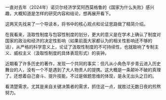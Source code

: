


一直对去年（2024年）诺贝尔经济学奖阿西莫格鲁的《国家为什么失败》感兴趣，大概知道是怎样的研究内容和结论，想再展开看下。

这两天先找来了一个导读本，将书中的核心观点和论证思路做了精简介绍。

在我看来，汲取性制度与包容性制度的划分，更大的意义是在学术上确认了制度对国家的政治和经济的决定性影响（如果前面大家都认为的相关性影响还不够的话），从严格的科学意义上，论证了汲取性制度的不可持续性，也就敲响了专制主义、威权主义（汲取性制度的具体表现形式）的丧钟。

近期看了许多历史的著作，发现一个共同的事实：但凡从小角色平步青云进入历史舞台的人，没有一个不是遇到了大人物贵人的提携。这大概是一条颠补不破的真理了。还想着自己奋斗、提升技能，不过是做题思维的体现，是永无出头之日的。

看清楚需求，尤其是来自关键决策者的需求，抓住这一点，就胜过无数日夜的煎熬努力。